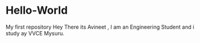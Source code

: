 # Hello-World
My first repository
Hey There 
its Avineet , I am an Engineering Student and i study ay VVCE Mysuru.
